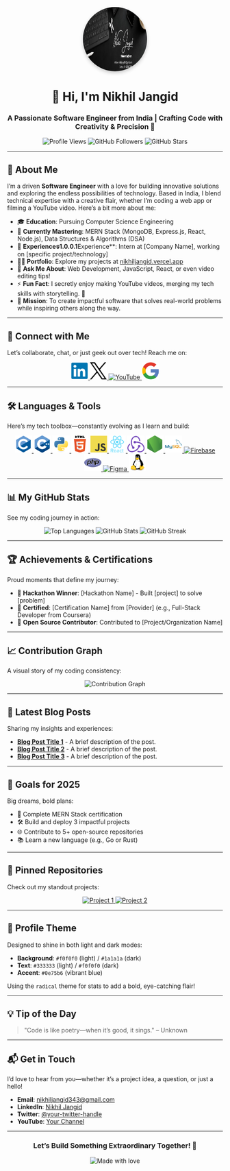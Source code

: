 <div align="center">
  <img src="https://github.com/nikhiljangid120/nikhiljangid120/blob/main/WhatsApp%20Image%202024-07-14%20at%2021.52.30_e2c5c567.jpg" alt="Nikhil Jangid" width="150" height="150" style="border-radius:50%; box-shadow: 0 4px 8px rgba(0, 0, 0, 0.2);"/>
</div>

# <div align="center">👋 Hi, I'm Nikhil Jangid</div>
### <div align="center">A Passionate Software Engineer from India | Crafting Code with Creativity & Precision 🚀</div>

<p align="center">
  <img src="https://komarev.com/ghpvc/?username=nikhiljangid120&label=Profile%20Views&color=0e75b6&style=flat" alt="Profile Views" />
  <img src="https://img.shields.io/github/followers/nikhiljangid120?label=Followers&style=social" alt="GitHub Followers" />
  <img src="https://img.shields.io/github/stars/nikhiljangid120?affiliations=OWNER&style=social" alt="GitHub Stars" />
</p>

---

## 🌟 About Me
I’m a driven **Software Engineer** with a love for building innovative solutions and exploring the endless possibilities of technology. Based in India, I blend technical expertise with a creative flair, whether I’m coding a web app or filming a YouTube video. Here’s a bit more about me:

- 🎓 **Education**: Pursuing Computer Science Engineering  
- 🌱 **Currently Mastering**: MERN Stack (MongoDB, Express.js, React, Node.js), Data Structures & Algorithms (DSA)  
- 💼 **Experienceទ1.0.0.1**Experience**: Intern at [Company Name], working on [specific project/technology]  
- 👨‍💻 **Portfolio**: Explore my projects at [nikhiljangid.vercel.app](https://nikhiljangid.vercel.app/)  
- 💬 **Ask Me About**: Web Development, JavaScript, React, or even video editing tips!  
- ⚡ **Fun Fact**: I secretly enjoy making YouTube videos, merging my tech skills with storytelling. 🎥  
- 🎯 **Mission**: To create impactful software that solves real-world problems while inspiring others along the way.

---

## 🤝 Connect with Me
Let’s collaborate, chat, or just geek out over tech! Reach me on:

<p align="center">
  <a href="https://www.linkedin.com/in/nikhil-jangid-b84360264/" target="_blank">
    <img src="https://raw.githubusercontent.com/devicons/devicon/master/icons/linkedin/linkedin-original.svg" alt="LinkedIn" width="40" height="40"/>
  </a>
  <a href="https://twitter.com/your-twitter-handle" target="_blank">
    <img src="https://raw.githubusercontent.com/devicons/devicon/master/icons/twitter/twitter-original.svg" alt="Twitter" width="40" height="40"/>
  </a>
  <a href="https://www.youtube.com/your-youtube-channel" target="_blank">
    <img src="https://raw.githubusercontent.com/devicons/devicon/master/icons/youtube/youtube-original.svg" alt="YouTube" width="40" height="40"/>
  </a>
  <a href="mailto:nikhiljangid343@gmail.com" target="_blank">
    <img src="https://raw.githubusercontent.com/devicons/devicon/master/icons/google/google-original.svg" alt="Email" width="40" height="40"/>
  </a>
</p>

---

## 🛠️ Languages & Tools
Here’s my tech toolbox—constantly evolving as I learn and build:

<p align="center">
  <a href="https://www.cprogramming.com/" target="_blank">
    <img src="https://raw.githubusercontent.com/devicons/devicon/master/icons/c/c-original.svg" alt="C" width="40" height="40"/>
  </a>
  <a href="https://www.w3schools.com/cpp/" target="_blank">
    <img src="https://raw.githubusercontent.com/devicons/devicon/master/icons/cplusplus/cplusplus-original.svg" alt="C++" width="40" height="40"/>
  </a>
  <a href="https://www.python.org" target="_blank">
    <img src="https://raw.githubusercontent.com/devicons/devicon/master/icons/python/python-original.svg" alt="Python" width="40" height="40"/>
  </a>
  <a href="https://www.w3.org/html/" target="_blank">
    <img src="https://raw.githubusercontent.com/devicons/devicon/master/icons/html5/html5-original-wordmark.svg" alt="HTML5" width="40" height="40"/>
  </a>
  <a href="https://developer.mozilla.org/en-US/docs/Web/JavaScript" target="_blank">
    <img src="https://raw.githubusercontent.com/devicons/devicon/master/icons/javascript/javascript-original.svg" alt="JavaScript" width="40" height="40"/>
  </a>
  <a href="https://reactjs.org/" target="_blank">
    <img src="https://raw.githubusercontent.com/devicons/devicon/master/icons/react/react-original-wordmark.svg" alt="React" width="40" height="40"/>
  </a>
  <a href="https://redux.js.org" target="_blank">
    <img src="https://raw.githubusercontent.com/devicons/devicon/master/icons/redux/redux-original.svg" alt="Redux" width="40" height="40"/>
  </a>
  <a href="https://nodejs.org" target="_blank">
    <img src="https://raw.githubusercontent.com/devicons/devicon/master/icons/nodejs/nodejs-original.svg" alt="Node.js" width="40" height="40"/>
  </a>
  <a href="https://www.mysql.com/" target="_blank">
    <img src="https://raw.githubusercontent.com/devicons/devicon/master/icons/mysql/mysql-original-wordmark.svg" alt="MySQL" width="40" height="40"/>
  </a>
  <a href="https://firebase.google.com/" target="_blank">
    <img src="https://www.vectorlogo.zone/logos/firebase/firebase-icon.svg" alt="Firebase" width="40" height="40"/>
  </a>
  <a href="https://www.php.net" target="_blank">
    <img src="https://raw.githubusercontent.com/devicons/devicon/master/icons/php/php-original.svg" alt="PHP" width="40" height="40"/>
  </a>
  <a href="https://www.figma.com/" target="_blank">
    <img src="https://www.vectorlogo.zone/logos/figma/figma-icon.svg" alt="Figma" width="40" height="40"/>
  </a>
  <a href="https://www.linux.org/" target="_blank">
    <img src="https://raw.githubusercontent.com/devicons/devicon/master/icons/linux/linux-original.svg" alt="Linux" width="40" height="40"/>
  </a>
</p>

---

## 📊 My GitHub Stats
See my coding journey in action:

<div align="center">
  <img src="https://github-readme-stats.vercel.app/api/top-langs?username=nikhiljangid120&show_icons=true&locale=en&layout=compact&theme=radical" alt="Top Languages" />
  <img src="https://github-readme-stats.vercel.app/api?username=nikhiljangid120&show_icons=true&locale=en&theme=radical" alt="GitHub Stats" />
  <img src="https://github-readme-streak-stats.herokuapp.com/?user=nikhiljangid120&theme=radical" alt="GitHub Streak" />
</div>

---

## 🏆 Achievements & Certifications
Proud moments that define my journey:

- 🥇 **Hackathon Winner**: [Hackathon Name] - Built [project] to solve [problem]  
- 📜 **Certified**: [Certification Name] from [Provider] (e.g., Full-Stack Developer from Coursera)  
- 🌟 **Open Source Contributor**: Contributed to [Project/Organization Name]  

---

## 📈 Contribution Graph
A visual story of my coding consistency:

<div align="center">
  <img src="https://github-readme-activity-graph.vercel.app/graph?username=nikhiljangid120&theme=react-dark" alt="Contribution Graph" />
</div>

---

## 📝 Latest Blog Posts
Sharing my insights and experiences:

- **[Blog Post Title 1](https://yourblog.com/post1)** - A brief description of the post.  
- **[Blog Post Title 2](https://yourblog.com/post2)** - A brief description of the post.  
- **[Blog Post Title 3](https://yourblog.com/post3)** - A brief description of the post.  

---

## 🎯 Goals for 2025
Big dreams, bold plans:

- 🚀 Complete MERN Stack certification  
- 🛠️ Build and deploy 3 impactful projects  
- 🌐 Contribute to 5+ open-source repositories  
- 📚 Learn a new language (e.g., Go or Rust)  

---

## 📌 Pinned Repositories
Check out my standout projects:

<div align="center">
  <a href="https://github.com/nikhiljangid120/project1">
    <img src="https://github-readme-stats.vercel.app/api/pin/?username=nikhiljangid120&repo=project1&theme=radical" alt="Project 1" />
  </a>
  <a href="https://github.com/nikhiljangid120/project2">
    <img src="https://github-readme-stats.vercel.app/api/pin/?username=nikhiljangid120&repo=project2&theme=radical" alt="Project 2" />
  </a>
</div>

---

## 🎨 Profile Theme
Designed to shine in both light and dark modes:

- **Background**: `#f0f0f0` (light) / `#1a1a1a` (dark)  
- **Text**: `#333333` (light) / `#f0f0f0` (dark)  
- **Accent**: `#0e75b6` (vibrant blue)  

Using the `radical` theme for stats to add a bold, eye-catching flair!

---

## 💡 Tip of the Day
> "Code is like poetry—when it’s good, it sings." – Unknown

---

## 📬 Get in Touch
I’d love to hear from you—whether it’s a project idea, a question, or just a hello!

- **Email**: [nikhiljangid343@gmail.com](mailto:nikhiljangid343@gmail.com)  
- **LinkedIn**: [Nikhil Jangid](https://www.linkedin.com/in/nikhil-jangid-b84360264/)  
- **Twitter**: [@your-twitter-handle](https://twitter.com/your-twitter-handle)  
- **YouTube**: [Your Channel](https://www.youtube.com/your-youtube-channel)  

---

<div align="center">
  <h3>Let’s Build Something Extraordinary Together! 🚀</h3>
  <img src="https://img.shields.io/badge/Made%20with-❤️%20by%20Nikhil%20Jangid-blue" alt="Made with love" />
</div>
